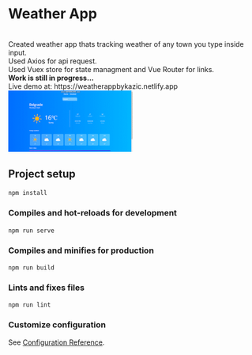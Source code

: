 
<h1>Weather App</h1><br>
Created weather app thats tracking weather of any town you type inside input.<br>
Used Axios for api request.<br>
Used Vuex store for state managment and Vue Router for links.<br>
<b>Work is still in progress...</b><br>
Live demo at: https://weatherappbykazic.netlify.app<br>
<img src="WeatherApp.gif" width="50%">

## Project setup
```
npm install
```

### Compiles and hot-reloads for development
```
npm run serve
```

### Compiles and minifies for production
```
npm run build
```

### Lints and fixes files
```
npm run lint
```

### Customize configuration
See [Configuration Reference](https://cli.vuejs.org/config/).
